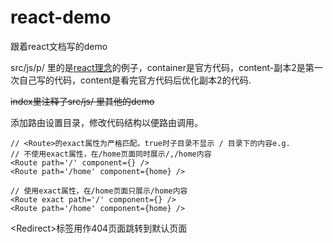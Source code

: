 # react-demo

跟着react文档写的demo

src/js/p/ 里的是[react理念](https://react.docschina.org/docs/thinking-in-react.html)的例子，container是官方代码，content-副本2是第一次自己写的代码，content是看完官方代码后优化副本2的代码.

~~index里注释了src/js/ 里其他的demo~~

添加路由设置目录，修改代码结构以便路由调用。
```
// <Route>的exact属性为严格匹配。true时子目录不显示 / 目录下的内容e.g.
// 不使用exact属性，在/home页面同时展示/,/home内容
<Route path='/' component={} />
<Route path='/home' component={home} />

// 使用exact属性，在/home页面只展示/home内容
<Route exact path='/' component={} />
<Route path='/home' component={home} /> 
```
\<Redirect\>标签用作404页面跳转到默认页面

